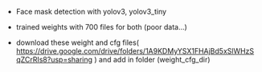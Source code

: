 - Face mask detection with yolov3, yolov3_tiny

- trained weights with 700 files for both (poor data...)

- download these weight and cfg files( https://drive.google.com/drive/folders/1A9KDMyYSX1FHAjBd5xSlWHzSqZCrRIs8?usp=sharing  ) 
  and add in folder (weight_cfg_dir)
